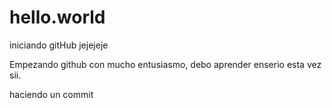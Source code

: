 # hello.world
iniciando gitHub jejejeje

Empezando github con mucho entusiasmo, debo aprender enserio esta vez sii.

haciendo un commit
